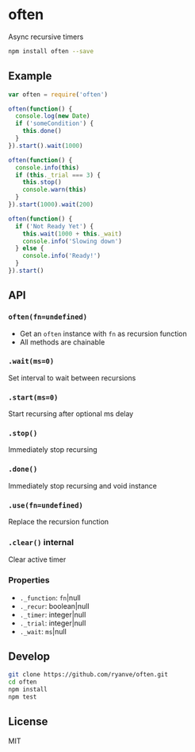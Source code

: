 # often
Async recursive timers

```sh
npm install often --save
```
## Example

```js
var often = require('often')

often(function() {
  console.log(new Date)
  if ('someCondition') {
    this.done()
  }
}).start().wait(1000)

often(function() {
  console.info(this)
  if (this._trial === 3) {
    this.stop()
    console.warn(this)
  }
}).start(1000).wait(200)

often(function() {
  if ('Not Ready Yet') {
    this.wait(1000 + this._wait)
    console.info('Slowing down')
  } else {
    console.info('Ready!')
  }
}).start()
```

## API

### `often(fn=undefined)`
- Get an `often` instance with `fn` as recursion function
- All methods are chainable

### `.wait(ms=0)`
Set interval to wait between recursions

### `.start(ms=0)`
Start recursing after optional ms delay

### `.stop()`
Immediately stop recursing

### `.done()`
Immediately stop recursing and void instance

### `.use(fn=undefined)`
Replace the recursion function

### `.clear()` **internal**
Clear active timer

### Properties
- `._function`: `fn`|null
- `._recur`: boolean|null
- `._timer`: integer|null
- `._trial`: integer|null
- `._wait`: `ms`|null

## Develop

```sh
git clone https://github.com/ryanve/often.git
cd often
npm install
npm test
```

## License
MIT
